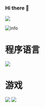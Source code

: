 ### Hi there 👋<br>
![](https://visitor-badge.glitch.me/badge?page_id=pilipala233.readme)<br>

![info](https://github-readme-stats.vercel.app/api?username=pilipala233&show_icons=true&count_private=true&hide=prs&theme=default_repocard)



# 程序语言
[![](https://img.shields.io/badge/-Java-007396?style=flat-square&logo=javaScript&logoColor=ffffff)](https://reactjs.org/)

# 游戏
![](https://img.shields.io/badge/-Nintendo%20Switch-e60012?style=flat-square&logo=nintendo%20switch&logoColor=ffffff)
[![](https://img.shields.io/badge/Steam-171a21?style=flat-square&logo=steam&logoColor=ffffff)](https://steamcommunity.com/id/antzuhl)
